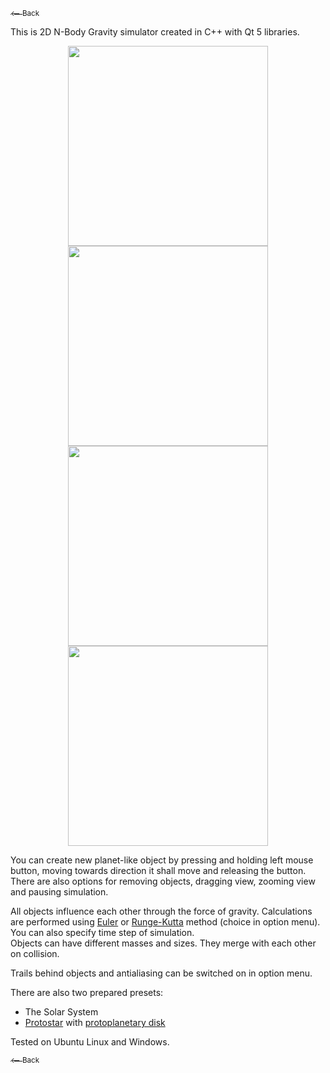 <a href="https://loruro.github.io/"><sub>⟵ Back</sub></a>

This is 2D N-Body Gravity simulator created in C++ with Qt 5 libraries.

<div align="center"><a href="https://raw.githubusercontent.com/loruro/2D_Nbody_Gravity_Simulator/master/img/screenshot_1.png" target="_blank"><img src="https://raw.githubusercontent.com/loruro/2D_Nbody_Gravity_Simulator/master/img/screenshot_1.png" width="320"/></a><a href="https://raw.githubusercontent.com/loruro/2D_Nbody_Gravity_Simulator/master/img/screenshot_2.png" target="_blank"><img src="https://raw.githubusercontent.com/loruro/2D_Nbody_Gravity_Simulator/master/img/screenshot_2.png" width="320"/></a></div>
<div align="center"><a href="https://raw.githubusercontent.com/loruro/2D_Nbody_Gravity_Simulator/master/img/screenshot_3.png" target="_blank"><img src="https://raw.githubusercontent.com/loruro/2D_Nbody_Gravity_Simulator/master/img/screenshot_3.png" width="320"/></a><a href="https://raw.githubusercontent.com/loruro/2D_Nbody_Gravity_Simulator/master/img/screenshot_4.png" target="_blank"><img src="https://raw.githubusercontent.com/loruro/2D_Nbody_Gravity_Simulator/master/img/screenshot_4.png" width="320"/></a></div>

You can create new planet-like object by pressing and holding left mouse button, moving towards direction it shall move and releasing the button.  
There are also options for removing objects, dragging view, zooming view and pausing simulation.

All objects influence each other through the force of gravity. Calculations are performed using [Euler](https://en.wikipedia.org/wiki/Euler_method) or [Runge-Kutta](https://en.wikipedia.org/wiki/Runge%E2%80%93Kutta_methods) method (choice in option menu). You can also specify time step of simulation.  
Objects can have different masses and sizes. They merge with each other on collision.

Trails behind objects and antialiasing can be switched on in option menu.  

There are also two prepared presets:
* The Solar System
* [Protostar](https://en.wikipedia.org/wiki/Protostar) with [protoplanetary disk](https://en.wikipedia.org/wiki/Protoplanetary_disk)

Tested on Ubuntu Linux and Windows.

<a href="https://loruro.github.io/"><sub>⟵ Back</sub></a>
